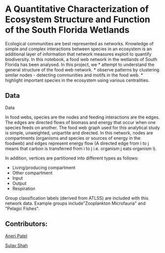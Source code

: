 # A Quantitative Characterization of Ecosystem Structure and Function of the South Florida Wetlands 

Ecological communities are best represented as networks. Knowledge of simple and complex interactions between species in an ecosystem is an additional layer of information that network measures exploit to quantify biodiversity. In this notebook, a food web network in the wetlands of South Florida has been analysed.
In this project, we 
    * attempt to understand the general structure of the food web network.
    * observe patterns by clustering similar nodes - detecting communities and motifs in the food web.
    * highlight important species in the ecosystem using various centralities.

## Data

Data

In food webs, species are the nodes and feeding interactions are the edges. The edges are directed flows of biomass and energy that occur when one species feeds on another.
The food web graph used for this analytical study is simple, unweighted, unipartite and directed. In this network, nodes are compartments (organisms and species or sources of energy in the foodweb) and edges represent energy flow (A directed edge from i to j means that carbon is transferred from i to j i.e. organism j eats organism i).

In addition, vertices are partitioned into different types as follows:
* Living/producing compartment
* Other compartment
* Input
* Output
* Respiration

Group classification labels (derived from ATLSS) are included with this network data. Example groups include"Zooplankton Microfauna" and "Pelagic Fishes".

## Contributors:
[Aneri Patel](https://github.com/anerip98)

[Sulay Shah](https://github.com/sulays)
